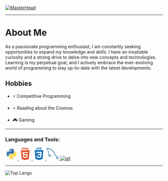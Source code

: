 [![MasterHead](https://i.imgur.com/ogXGcLK.png)](https://github.com/VoiDxCode)
___
<h1>About Me </h1>
As a passionate programming enthusiast, I am constantly seeking opportunities to expand my knowledge and skills. I have an insatiable curiosity and a strong drive to delve into new concepts and technologies. Learning is my perpetual goal, and I actively embrace the ever-evolving world of programming to stay up-to-date with the latest developments.


<h2>Hobbies</h2>

- :zap: Competitive Programming

- :star: Reading about the Cosmos

- :video_game: Gaming




___
<h3 align="left">Languages and Tools:</h3>
<p align="left"> <a href="https://www.python.org" target="_blank"> <img src="https://github.com/devicons/devicon/blob/master/icons/python/python-original.svg" alt="python" width="40" height="40"/> </a> 
<a href="https://www.w3.org/html/" target="_blank"> <img src="https://github.com/devicons/devicon/blob/master/icons/html5/html5-plain-wordmark.svg" alt="htm5" width="40" height="40"/> </a>
<a href="https://www.w3schools.com/css/" target="_blank"> <img src="https://github.com/devicons/devicon/blob/master/icons/css3/css3-plain-wordmark.svg" alt="css3" width="40" height="40"/> </a> 
<a href="https://www.mysql.com/" target="_blank"> <img src="https://github.com/devicons/devicon/blob/master/icons/mysql/mysql-original.svg" alt="musql" width="40" height="40"/> </a>
<a href="https://git-scm.com/" target="_blank"> <img src="https://www.vectorlogo.zone/logos/git-scm/git-scm-icon.svg" alt="git" width="40" height="40"/> </a> </p>


___


![Top Langs](https://github-readme-stats.vercel.app/api/top-langs/?username=VoiDxCode&layout=compact&theme=codeSTACKr)
